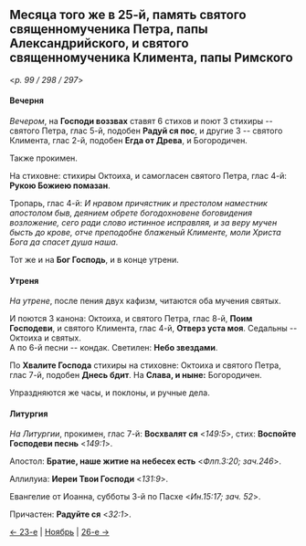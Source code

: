 
## Месяца того же в 25-й, память святого священномученика Петра, папы Александрийского, и святого священномученика Климента, папы Римского

<*p. 99 / 298 / 297*>

#### Вечерня

*Вечером*, на **Господи воззвах** ставят 6 стихов и поют 3 стихиры -- святого Петра, глас 5-й, 
подобен **Радуй ся пос**, и другие 3 -- святого Климента, глас 2-й, подобен **Егда от Древа**, 
и Богородичен. 

Также прокимен.  

На стиховне: стихиры Октоиха, и самогласен святого Петра, глас 4-й: **Рукою Божиею помазан**.    

Тропарь, глас 4-й: *И нравом причястник и престолом наместник апостолом быв, деянием обрете богодохновене 
боговидения возложение, сего ради слово истинное исправляя, и за веру мучен бысть до крове, отче преподобне 
блаженый Клименте, моли Христа Бога да спасет душа наша*. 

Тот же и на **Бог Господь**, и в конце утрени. 

#### Утреня

*На утрене*, после пения двух кафизм, читаются оба мучения святых. 
 
И поются 3 канона: Октоиха, и святого Петра, глас 8-й, **Поим Господеви**, и святого Климента, глас 4-й, 
**Отверз уста моя**. 
Седальны -- Октоиха и святых.  
А по 6-й песни -- кондак. 
Светилен: **Небо звездами**. 

По **Хвалите Господа** стихиры на стиховне: Октоиха и святого Петра, глас 7-й, подобен **Днесь бдит**. 
На **Слава, и ныне:** Богородичен. 
 
Упраздняются же часы, и поклоны, и ручные дела.  
 
#### Литургия

*На Литургии*, прокимен, глас 7-й: **Восхвалят ся** <*149:5*>, стих: **Воспойте Господеви песнь** <*149:1*>. 

Апостол: **Братие, наше житие на небесех есть** <*Флп.3:20; зач.246*>. 

Аллилуиа: **Иереи Твои Господи** <*131:9*>. 

Евангелие от Иоанна, субботы 3-й по Пасхе <*Ин.15:17; зач. 52*>.

Причастен: **Радуйте ся** <*32:1*>.

[← 23-е](11_23_AST.ru.md) | [Ноябрь](README.md#25-й) | [26-е →](11_26_AST.ru.md) 
